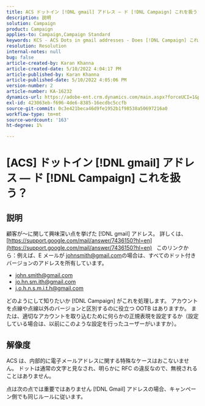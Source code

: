 ```yaml
---
title: ACS ドットイン [!DNL gmail] アドレス — ド [!DNL Campaign] これを扱う？
description: 説明
solution: Campaign
product: Campaign
applies-to: Campaign,Campaign Standard
keywords: KCS - ACS Dots in gmail addresses - Does [!DNL Campaign] これを扱う？
resolution: Resolution
internal-notes: null
bug: false
article-created-by: Karan Khanna
article-created-date: 5/10/2022 4:04:17 PM
article-published-by: Karan Khanna
article-published-date: 5/10/2022 4:05:06 PM
version-number: 2
article-number: KA-16232
dynamics-url: https://adobe-ent.crm.dynamics.com/main.aspx?forceUCI=1&pagetype=entityrecord&etn=knowledgearticle&id=c8bb31d2-7ad0-ec11-a7b5-00224809c556
exl-id: 423063eb-f696-4de6-8385-16ecdbc5ccfb
source-git-commit: 0c3e421beca46d9fe1952b1f98538a50697216a0
workflow-type: tm+mt
source-wordcount: '163'
ht-degree: 1%

---
```


# [ACS] ドットイン [!DNL gmail] アドレス — ド [!DNL Campaign] これを扱う？

## 説明


顧客が～に関して興味深い点を挙げた [!DNL gmail] アドレス。 詳しくは、 [https://support.google.com/mail/answer/7436150?hl=en](https://support.google.com/mail/answer/7436150?hl=en)
 
このリンクから：例えば、E メールが [johnsmith@gmail.com](mailto:johnsmith@gmail.com)の場合は、すべてのドット付きバージョンのアドレスを所有しています。

- [john.smith@gmail.com](mailto:john.smith@gmail.com)
- [jo.hn.sm.ith@gmail.com](mailto:jo.hn.sm.ith@gmail.com)
- [j.o.h.n.s.m.i.t.h@gmail.com](mailto:j.o.h.n.s.m.i.t.h@gmail.com)


どのようにして知りたいか [!DNL Campaign] がこれを処理します。 アカウントを点線や点線以外のバージョンと区別するのに役立つ OOTB はありますか。 または、適切なアカウントを取り込むために何らかの正規表現を設定するか（設定している場合は、以前にこのような設定を行ったユーザーがいますか）。


## 解像度


ACS は、内部的に電子メールアドレスに関する特殊なケースはおこないません。 ドットは通常の文字と見なされ、明らかに RFC の違反なので、無視されることはありません。

点は次の点では重要ではありません [!DNL Gmail] アドレスの場合、キャンペーン側でも同じルールに従います。

